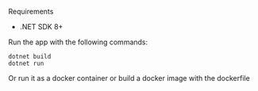 Requirements

- .NET SDK 8+

Run the app with the following commands:
  
`dotnet build`  
`dotnet run`

Or run it as a docker container or build a docker image with the dockerfile
